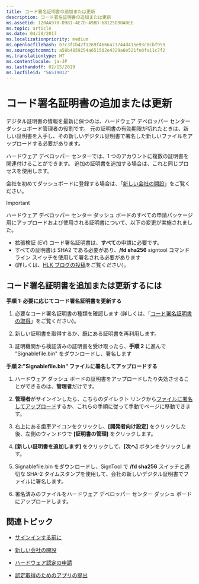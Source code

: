 ```yaml
---
title: コード署名証明書の追加または更新
description: コード署名証明書の追加または更新
ms.assetid: 120AA970-D981-4E7D-A9BD-68125D90A0EE
ms.topic: article
ms.date: 04/20/2017
ms.localizationpriority: medium
ms.openlocfilehash: b7c3f1b42f1269f4666a73744d415e93c8cbf959
ms.sourcegitcommit: a58b4859254a651502e4329a6e521fe0fa11c7f2
ms.translationtype: HT
ms.contentlocale: ja-JP
ms.lasthandoff: 02/15/2019
ms.locfileid: "56519012"
---
```

# <a name="add-or-update-a-code-signing-certificate"></a>コード署名証明書の追加または更新

デジタル証明書の情報を最新に保つのは、ハードウェア デベロッパー センター ダッシュボード管理者の役割です。 元の証明書の有効期限が切れたときは、新しい証明書を入手し、その新しいデジタル証明書で署名した新しいファイルをアップロードする必要があります。 

ハードウェア デベロッパー センターでは、1 つのアカウントに複数の証明書を関連付けることができます。  追加の証明書を追加する場合は、これと同じプロセスを使用します。

会社を初めてダッシュボードに登録する場合は、「[新しい会社の開設](https://msdn.microsoft.com/windows/hardware/drivers/dashboard/establish-a-new-company)」をご覧ください。

> [!IMPORTANT]
> ハードウェア デベロッパー センター ダッシュ ボードのすべての申請パッケージ用にアップロードおよび使用される証明書について、以下の変更が実施されました。
> * 拡張検証 (EV) コード署名証明書は、**すべて**の申請に必要です。  
> * すべての証明書は SHA2 である必要があり、**/fd sha256** signtool コマンド ライン スイッチを使用して署名される必要があります 
> * (詳しくは、[HLK ブログの投稿](https://blogs.msdn.microsoft.com/windows_hardware_certification/2017/11/13/starting-in-february-2018-packages-signed-using-a-sha-1-digest-algorithm-and-certificate-chain-will-no-longer-be-accepted/)をご覧ください)。

## <a name="to-add-or-update-a-code-signing-certificate"></a>コード署名証明書を追加または更新するには

**手順 1: 必要に応じてコード署名証明書を更新する**  

1. 必要なコード署名証明書の種類を確認します (詳しくは、「[コード署名証明書の取得](https://msdn.microsoft.com/windows/hardware/drivers/dashboard/get-a-code-signing-certificate)」をご覧ください)。

2. 新しい証明書を取得するか、既にある証明書を再利用します。

3. 証明機関から検証済みの証明書を受け取ったら、**手順 2** に進んで "Signablefile.bin" をダウンロードし、署名します 

**手順 2:"Signablefile.bin" ファイルに署名してアップロードする**

1. ハードウェア ダッシュ ボードの証明書をアップロードしたり失効させることができるのは、**管理者**だけです。 

2. **管理者**がサインインしたら、こちらのダイレクト リンクから[ファイルに署名してアップロード](https://partner.microsoft.com/dashboard/account/CertificateUpload)するか、これらの手順に従って手動でページに移動できます。

3. 右上にある歯車アイコンをクリックし、**[開発者向け設定]** をクリックした後、左側のウィンドウで **[証明書の管理]** をクリックします。

4. **[新しい証明書を追加します]** をクリックして、**[次へ]** ボタンをクリックします。  
   
5. Signablefile.bin をダウンロードし、SignTool で **/fd sha256** スイッチと適切な SHA-2 タイムスタンプを使用して、会社の新しいデジタル証明書でファイルに署名します。

6. 署名済みのファイルをハードウェア デベロッパー センター ダッシュ ボードにアップロードします。

## <a name="related-topics"></a>関連トピック

- [サインインする前に](https://msdn.microsoft.com/windows/hardware/drivers/dashboard/before-you-sign-in)

- [新しい会社の開設](https://msdn.microsoft.com/windows/hardware/drivers/dashboard/establish-a-new-company)

- [ハードウェア認定の申請](https://msdn.microsoft.com/windows/hardware/drivers/dashboard/hardware-certification-submissions)

- [認定取得のためのアプリの提出](https://msdn.microsoft.com/windows/hardware/drivers/dashboard/app-certification-submissions)
